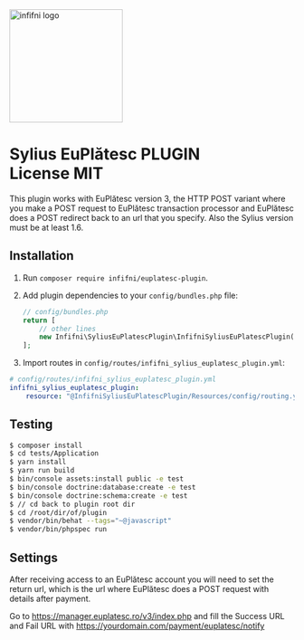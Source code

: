 <a href="https://infifnisoftware.ro" target="_blank">
    <img src="https://infifnisoftware.ro/themes/custom/infifni/logo.svg" alt="infifni logo" height="200" />
</a>
<h1>
    Sylius EuPlătesc PLUGIN
    <br />
    License MIT
</h1>

<p>
This plugin works with EuPlătesc version 3, the HTTP POST variant where you make a POST request
to EuPlătesc transaction processor and EuPlătesc does a POST redirect back to an url that you specify.
Also the Sylius version must be at least 1.6.
</p>

## Installation

1. Run `composer require infifni/euplatesc-plugin`.

2. Add plugin dependencies to your `config/bundles.php` file:
    ```php
    // config/bundles.php
    return [
        // other lines
        new Infifni\SyliusEuPlatescPlugin\InfifniSyliusEuPlatescPlugin(),
    ];
    ```

3. Import routes in `config/routes/infifni_sylius_euplatesc_plugin.yml`:

```yaml
# config/routes/infifni_sylius_euplatesc_plugin.yml
infifni_sylius_euplatesc_plugin:
    resource: "@InfifniSyliusEuPlatescPlugin/Resources/config/routing.yml"
```

## Testing
```bash
$ composer install
$ cd tests/Application
$ yarn install
$ yarn run build
$ bin/console assets:install public -e test
$ bin/console doctrine:database:create -e test
$ bin/console doctrine:schema:create -e test
$ // cd back to plugin root dir
$ cd /root/dir/of/plugin
$ vendor/bin/behat --tags="~@javascript"
$ vendor/bin/phpspec run
```

## Settings

After receiving access to an EuPlătesc account you will need to set the return url, which is
the url where EuPlătesc does a POST request with details after payment.

Go to https://manager.euplatesc.ro/v3/index.php and fill the Success URL and Fail URL
with https://yourdomain.com/payment/euplatesc/notify
